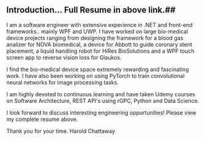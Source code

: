## Introduction... Full Resume in above link.##

I am a software engineer with extensive experience in .NET and front-end frameworks.. mainly WPF and UWP. I have worked on large bio-medical device projects ranging from designing the framework for a blood gas analizer for NOVA biomedical, a device for Abbott to guide coronary stent placement, a liquid handling robot for HiRes BioSolutions and a WPF touch screen app to reverse vision loss for Glaukos.

I find the bio-medical device space extremely rewarding and fascinating work. I have also been working on using PyTorch to train convolutional neural networks for image processing tasks.

I am highly devoted to continuous learning and have taken Udemy courses on Software Architecture, REST API's using rGPC, Python and Data Science.

I look forward to discuss interesting engineering oppurtunities! Please view my complete resume above.

Thank you for your time.
Harold Chattaway
